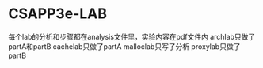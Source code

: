 # CSAPP3e-LAB
每个lab的分析和步骤都在analysis文件里，实验内容在pdf文件内
archlab只做了partA和partB
cachelab只做了partA
malloclab只写了分析
proxylab只做了partB
